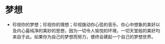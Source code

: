  # 梦想
- 珍视你的梦想；珍视你的理想；珍视拨动你心弦的音乐、你心中想象的美好以及内心最纯净的美妙的思想，因为一切令人愉悦的环境，一切天堂般的美好均来自于此。如果你为自己的梦想而努力，便终会建起一个自己的梦想世界。
